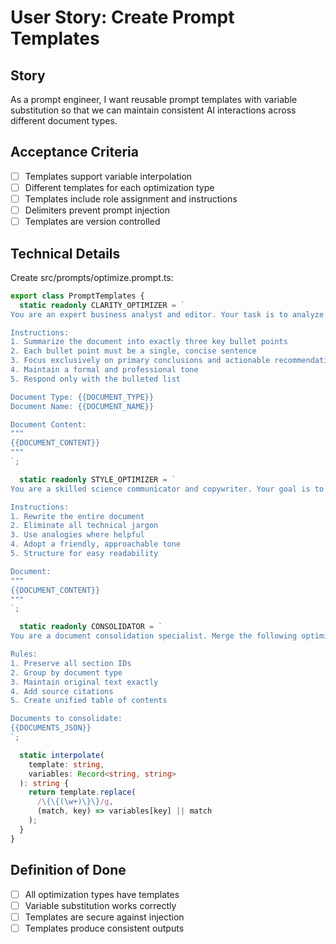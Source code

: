 # User Story: Create Prompt Templates

## Story
As a prompt engineer, I want reusable prompt templates with variable substitution so that we can maintain consistent AI interactions across different document types.

## Acceptance Criteria
- [ ] Templates support variable interpolation
- [ ] Different templates for each optimization type
- [ ] Templates include role assignment and instructions
- [ ] Delimiters prevent prompt injection
- [ ] Templates are version controlled

## Technical Details
Create src/prompts/optimize.prompt.ts:
```typescript
export class PromptTemplates {
  static readonly CLARITY_OPTIMIZER = `
You are an expert business analyst and editor. Your task is to analyze the following document and distill its most critical information.

Instructions:
1. Summarize the document into exactly three key bullet points
2. Each bullet point must be a single, concise sentence
3. Focus exclusively on primary conclusions and actionable recommendations
4. Maintain a formal and professional tone
5. Respond only with the bulleted list

Document Type: {{DOCUMENT_TYPE}}
Document Name: {{DOCUMENT_NAME}}

Document Content:
"""
{{DOCUMENT_CONTENT}}
"""
`;

  static readonly STYLE_OPTIMIZER = `
You are a skilled science communicator and copywriter. Your goal is to rewrite the provided document for a non-technical audience.

Instructions:
1. Rewrite the entire document
2. Eliminate all technical jargon
3. Use analogies where helpful
4. Adopt a friendly, approachable tone
5. Structure for easy readability

Document:
"""
{{DOCUMENT_CONTENT}}
"""
`;

  static readonly CONSOLIDATOR = `
You are a document consolidation specialist. Merge the following optimized documents into a single master reference.

Rules:
1. Preserve all section IDs
2. Group by document type
3. Maintain original text exactly
4. Add source citations
5. Create unified table of contents

Documents to consolidate:
{{DOCUMENTS_JSON}}
`;

  static interpolate(
    template: string, 
    variables: Record<string, string>
  ): string {
    return template.replace(
      /\{\{(\w+)\}\}/g,
      (match, key) => variables[key] || match
    );
  }
}
```

## Definition of Done
- [ ] All optimization types have templates
- [ ] Variable substitution works correctly
- [ ] Templates are secure against injection
- [ ] Templates produce consistent outputs